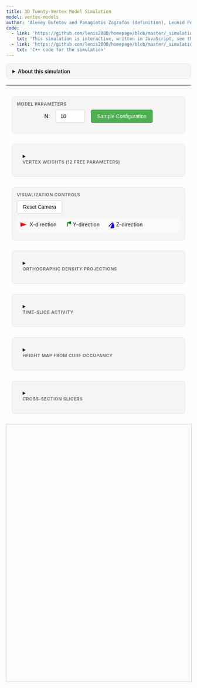 ```yaml
---
title: 3D Twenty-Vertex Model Simulation
model: vertex-models
author: 'Alexey Bufetov and Panagiotis Zografos (definition), Leonid Petrov (implementation)'
code:
  - link: 'https://github.com/lenis2000/homepage/blob/master/_simulations/vertex_models/2025-08-29-3d-20vertex.md'
    txt: 'This simulation is interactive, written in JavaScript, see the source code of this page at the link'
  - link: 'https://github.com/lenis2000/homepage/blob/master/_simulations/vertex_models/2025-08-29-3d-20vertex.cpp'
    txt: 'C++ code for the simulation'
---
```


<style>
  /* Interface container and responsive layout */
  .interface-container {
    display: grid;
    gap: 16px;
    padding: 16px;
    max-width: 1400px;
    margin: 0 auto;
  }

  /* Desktop layout */
  @media (min-width: 768px) {
    .interface-container {
      grid-template-columns: repeat(2, 1fr);
    }

    .control-group.full-width,
    .full-width {
      grid-column: 1 / -1;
    }
  }

  /* Mobile layout */
  @media (max-width: 767px) {
    .interface-container {
      grid-template-columns: 1fr;
    }
  }

  /* Visual grouping */
  .control-group {
    background: #f5f5f5;
    border: 1px solid #e0e0e0;
    border-radius: 8px;
    padding: 12px;
    margin-bottom: 12px;
  }

  .control-group-title {
    font-size: 12px;
    font-weight: 600;
    color: #666;
    margin-bottom: 8px;
    text-transform: uppercase;
    letter-spacing: 0.5px;
  }

  /* Canvas styling */
  #three-container {
    width: 100%;
    max-width: 1200px;
    height: 700px;
    margin: 0 auto;
    border: 1px solid #ccc;
    display: block;
  }

  /* Parameter grid layout */
  .parameters-grid {
    display: grid;
    grid-template-columns: repeat(3, 1fr);
    gap: 16px;
    margin-bottom: 12px;
    justify-content: center;
  }

  .param-item {
    display: flex;
    flex-direction: column;
    align-items: center;
    gap: 8px;
    padding: 8px;
  }

  .param-item label {
    font-weight: 600;
    font-size: 13px;
    color: #333;
    text-align: center;
    min-height: 20px;
    display: flex;
    align-items: center;
    justify-content: center;
  }

  .param-item input {
    width: 80px;
    text-align: center;
  }

  .button-row {
    display: flex;
    gap: 8px;
    flex-wrap: wrap;
  }

  /* Consistent input styling */
  input[type="number"],
  input[type="range"],
  select {
    height: 36px;
    padding: 0 12px;
    border: 1px solid #d0d0d0;
    border-radius: 4px;
    font-size: 14px;
    transition: border-color 0.2s;
  }

  input[type="range"] {
    padding: 0;
  }

  input[type="number"]:focus,
  select:focus {
    outline: none;
    border-color: #4CAF50;
  }

  /* Button improvements */
  button {
    height: 36px;
    padding: 0 16px;
    border: 1px solid #d0d0d0;
    border-radius: 4px;
    background: white;
    font-size: 14px;
    cursor: pointer;
    transition: all 0.2s;
    white-space: nowrap;
  }

  button:hover {
    background: #f5f5f5;
    border-color: #999;
  }

  button:active {
    background: #e0e0e0;
  }

  /* Primary action buttons */
  button.primary {
    background: #4CAF50;
    color: white;
    border-color: #4CAF50;
  }

  button.primary:hover {
    background: #45a049;
  }

  /* Progress bar */
  .progress-container {
    width: 100%;
    height: 20px;
    background: #f0f0f0;
    border-radius: 10px;
    overflow: hidden;
    margin: 10px 0;
    display: none;
  }

  .progress-bar {
    height: 100%;
    background: #4CAF50;
    width: 0%;
    transition: width 0.3s ease;
  }

  /* T-slider styling */
  .slider-container {
    display: flex;
    align-items: center;
    gap: 10px;
    margin: 10px 0;
  }

  .slider-container label {
    font-weight: 500;
  }

  .slider-container input[type="range"] {
    flex: 1;
  }

  .slider-value {
    min-width: 40px;
    text-align: center;
    font-weight: 600;
  }

  /* Legend */
  .legend {
    display: flex;
    gap: 20px;
    margin: 10px 0;
    padding: 10px;
    background: #fafafa;
    border-radius: 8px;
    flex-wrap: wrap;
  }

  .legend-item {
    display: flex;
    align-items: center;
    gap: 5px;
  }

  .arrow-icon {
    width: 20px;
    height: 20px;
  }

  /* Mobile optimizations */
  @media (max-width: 767px) {
    .parameters-grid {
      grid-template-columns: repeat(2, 1fr);
      gap: 12px;
    }

    .param-item label {
      font-size: 12px;
    }

    .param-item input {
      width: 70px;
    }

    #three-container {
      height: 400px;
    }
  }

  /* Very small screens */
  @media (max-width: 480px) {
    .parameters-grid {
      grid-template-columns: 1fr;
    }

    .param-item input {
      width: 100px;
    }
  }

  /* Vertex configuration display */
  .vertex-config-display {
    font-family: monospace;
    font-size: 11px;
    background: #f8f8f8;
    padding: 8px;
    border-radius: 4px;
    margin-top: 10px;
    max-height: 200px;
    overflow-y: auto;
  }

  /* Details styling */
  details {
    border: 1px solid #e0e0e0;
    border-radius: 8px;
    overflow: hidden;
    margin-bottom: 16px;
  }

  details > summary {
    padding: 12px 16px;
    background: #f5f5f5;
    font-weight: 600;
    cursor: pointer;
    user-select: none;
  }

  details[open] > summary {
    border-bottom: 1px solid #e0e0e0;
  }

  details > .content {
    padding: 16px;
    background: white;
  }
</style>

<script src="/js/three.min.js"></script>
<script src="/js/OrbitControls.js"></script>
<script src="/js/2025-08-29-3d-20vertex.js"></script>

<details id="about-simulation-details">
<summary>About this simulation</summary>
<div class="content">

This simulation demonstrates the <strong>twenty-vertex model</strong> introduced by Bufetov and Zografos (work in progress).
The model consists of a 3D lattice where arrows are placed on edges, always pointing in positive coordinate directions.
Each vertex has 8 possible incoming arrow configurations and 8 possible outgoing configurations, with conservation of arrow count through each vertex.

<br><br>
The model has 20 vertex types: 2 deterministic (000→000 and 111→111) and 18 stochastic configurations with tuneable weights.
The sampling proceeds in time slices where t = x + y + z, with boundary conditions: empty in xz and yz planes, full in xy plane.

</div>
</details>

---

<!-- Controls for the simulation -->
<div class="interface-container">

<!-- Main Parameters -->
<div class="control-group full-width">
  <div class="control-group-title">Model Parameters</div>
  <div style="display: flex; align-items: center; justify-content: center; gap: 16px; margin-bottom: 16px;">
    <label for="N" style="font-weight: 600; color: #333;">N:</label>
    <input type="number" id="N" value="10" min="2" max="300" style="width: 80px;">
    <button id="sample" class="primary">Sample Configuration</button>
  </div>
  <div class="progress-container" id="progress-container">
    <div class="progress-bar" id="progress-bar"></div>
  </div>
</div>

<!-- Vertex Weights -->
<details class="control-group full-width">
  <summary><div class="control-group-title">Vertex Weights (12 Free Parameters)</div></summary>
  <div class="content">
    <div class="parameters-grid">
      <div class="param-item">
        <label for="w0">100→100:</label>
        <input type="number" id="w0" value="0.333" step="0.001" min="0" style="width: 80px;">
      </div>
      <div class="param-item">
        <label for="w1">100→010:</label>
        <input type="number" id="w1" value="0.333" step="0.001" min="0" style="width: 80px;">
      </div>
      <div class="param-item">
        <label for="w2">010→100:</label>
        <input type="number" id="w2" value="0.333" step="0.001" min="0" style="width: 80px;">
      </div>
      <div class="param-item">
        <label for="w3">010→010:</label>
        <input type="number" id="w3" value="0.333" step="0.001" min="0" style="width: 80px;">
      </div>
      <div class="param-item">
        <label for="w4">001→100:</label>
        <input type="number" id="w4" value="0.333" step="0.001" min="0" style="width: 80px;">
      </div>
      <div class="param-item">
        <label for="w5">001→010:</label>
        <input type="number" id="w5" value="0.333" step="0.001" min="0" style="width: 80px;">
      </div>
      <div class="param-item">
        <label for="w6">110→110:</label>
        <input type="number" id="w6" value="0.333" step="0.001" min="0" style="width: 80px;">
      </div>
      <div class="param-item">
        <label for="w7">110→101:</label>
        <input type="number" id="w7" value="0.333" step="0.001" min="0" style="width: 80px;">
      </div>
      <div class="param-item">
        <label for="w8">101→110:</label>
        <input type="number" id="w8" value="0.333" step="0.001" min="0" style="width: 80px;">
      </div>
      <div class="param-item">
        <label for="w9">101→101:</label>
        <input type="number" id="w9" value="0.333" step="0.001" min="0" style="width: 80px;">
      </div>
      <div class="param-item">
        <label for="w10">011→110:</label>
        <input type="number" id="w10" value="0.333" step="0.001" min="0" style="width: 80px;">
      </div>
      <div class="param-item">
        <label for="w11">011→101:</label>
        <input type="number" id="w11" value="0.333" step="0.001" min="0" style="width: 80px;">
      </div>
    </div>
    <div style="margin-top: 10px; font-size: 12px; color: #666;">
      Note: These 12 parameters, along with sum-to-one constraints, determine all 18 stochastic vertex weights.
      The notation abc→def means incoming arrows from directions (x,y,z) and outgoing to (x,y,z), where 1=arrow present.
    </div>
  </div>
</details>

<!-- Visualization Controls -->
<div class="control-group full-width">
  <div class="control-group-title">Visualization Controls</div>
  <div class="button-row">
    <button id="reset-camera">Reset Camera</button>
  </div>
  <div class="legend">
    <div class="legend-item">
      <svg class="arrow-icon" viewBox="0 0 20 20">
        <line x1="5" y1="10" x2="15" y2="10" stroke="red" stroke-width="2" marker-end="url(#arrowhead-x)"/>
        <defs>
          <marker id="arrowhead-x" markerWidth="10" markerHeight="7" refX="9" refY="3.5" orient="auto">
            <polygon points="0 0, 10 3.5, 0 7" fill="red"/>
          </marker>
        </defs>
      </svg>
      <span>X-direction</span>
    </div>
    <div class="legend-item">
      <svg class="arrow-icon" viewBox="0 0 20 20">
        <line x1="10" y1="15" x2="10" y2="5" stroke="green" stroke-width="2" marker-end="url(#arrowhead-y)"/>
        <defs>
          <marker id="arrowhead-y" markerWidth="7" markerHeight="10" refX="3.5" refY="1" orient="auto">
            <polygon points="0 10, 3.5 0, 7 10" fill="green"/>
          </marker>
        </defs>
      </svg>
      <span>Y-direction</span>
    </div>
    <div class="legend-item">
      <svg class="arrow-icon" viewBox="0 0 20 20">
        <line x1="5" y1="15" x2="15" y2="5" stroke="blue" stroke-width="2" marker-end="url(#arrowhead-z)"/>
        <defs>
          <marker id="arrowhead-z" markerWidth="10" markerHeight="10" refX="9" refY="3" orient="auto">
            <polygon points="0 7, 10 3, 7 10" fill="blue"/>
          </marker>
        </defs>
      </svg>
      <span>Z-direction</span>
    </div>
  </div>
</div>

<!-- Analytical Visualizations -->
<details class="control-group full-width">
  <summary><div class="control-group-title">Orthographic Density Projections</div></summary>
  <div class="content" style="display:grid;gap:12px">
    <div style="font-size:12px;color:#666;margin-bottom:8px">
      Arrow directions mapped to RGB channels: X→Red, Y→Green, Z→Blue. Shows flow density accumulation when collapsing one spatial dimension.
    </div>
    <div style="display:grid;grid-template-columns:repeat(auto-fit,minmax(250px,1fr));gap:16px">
      <div>
        <div style="font-weight:600;margin-bottom:6px;text-align:center">XY Plane (sum over Z)</div>
        <canvas id="proj-xy" width="256" height="256" style="width:100%;max-width:256px;border:1px solid #ccc;display:block;margin:0 auto"></canvas>
      </div>
      <div>
        <div style="font-weight:600;margin-bottom:6px;text-align:center">XZ Plane (sum over Y)</div>
        <canvas id="proj-xz" width="256" height="256" style="width:100%;max-width:256px;border:1px solid #ccc;display:block;margin:0 auto"></canvas>
      </div>
      <div>
        <div style="font-weight:600;margin-bottom:6px;text-align:center">YZ Plane (sum over X)</div>
        <canvas id="proj-yz" width="256" height="256" style="width:100%;max-width:256px;border:1px solid #ccc;display:block;margin:0 auto"></canvas>
      </div>
    </div>
  </div>
</details>

<details class="control-group full-width">
  <summary><div class="control-group-title">Time-Slice Activity</div></summary>
  <div class="content">
    <div style="font-size:12px;color:#666;margin-bottom:8px">
      Arrow counts by direction over time slices t = x + y + z. Shows temporal dynamics and growth fronts.
    </div>
    <canvas id="ts-activity" width="800" height="180" style="width:100%;max-width:800px;border:1px solid #ccc;display:block;margin:0 auto"></canvas>
  </div>
</details>

<details class="control-group full-width">
  <summary><div class="control-group-title">Height Map from Cube Occupancy</div></summary>
  <div class="content">
    <div style="font-size:12px;color:#666;margin-bottom:8px">
      Grayscale height map H(x,y) = Σ_z filled_cubes(x,y,z) with optional contour lines showing bulk geometry structure.
    </div>
    <canvas id="heightmap" width="512" height="512" style="width:100%;max-width:512px;border:1px solid #ccc;display:block;margin:0 auto"></canvas>
  </div>
</details>

<details class="control-group full-width">
  <summary><div class="control-group-title">Cross-Section Slicers</div></summary>
  <div class="content">
    <div style="font-size:12px;color:#666;margin-bottom:12px">
      View 2D cross-sections of the 3D vertex model at constant coordinate planes. Arrows shown as colored dots: Red (X-direction), Green (Y-direction), Blue (Z-direction).
    </div>
    
    <div style="display:grid;grid-template-columns:repeat(auto-fit,minmax(300px,1fr));gap:16px">
      
      <!-- X-slice (YZ plane) -->
      <div>
        <div style="font-weight:600;margin-bottom:8px;text-align:center">X = <span id="x-slice-value">5</span> (YZ plane)</div>
        <div class="slider-container">
          <label for="x-slice-slider">X:</label>
          <input type="range" id="x-slice-slider" min="0" max="10" value="5" style="flex:1">
        </div>
        <canvas id="slice-x" width="256" height="256" style="width:100%;max-width:256px;border:1px solid #ccc;display:block;margin:0 auto"></canvas>
      </div>
      
      <!-- Y-slice (XZ plane) -->
      <div>
        <div style="font-weight:600;margin-bottom:8px;text-align:center">Y = <span id="y-slice-value">5</span> (XZ plane)</div>
        <div class="slider-container">
          <label for="y-slice-slider">Y:</label>
          <input type="range" id="y-slice-slider" min="0" max="10" value="5" style="flex:1">
        </div>
        <canvas id="slice-y" width="256" height="256" style="width:100%;max-width:256px;border:1px solid #ccc;display:block;margin:0 auto"></canvas>
      </div>
      
      <!-- Z-slice (XY plane) -->
      <div>
        <div style="font-weight:600;margin-bottom:8px;text-align:center">Z = <span id="z-slice-value">5</span> (XY plane)</div>
        <div class="slider-container">
          <label for="z-slice-slider">Z:</label>
          <input type="range" id="z-slice-slider" min="0" max="10" value="5" style="flex:1">
        </div>
        <canvas id="slice-z" width="256" height="256" style="width:100%;max-width:256px;border:1px solid #ccc;display:block;margin:0 auto"></canvas>
      </div>
      
    </div>
  </div>
</details>

</div> <!-- End interface-container -->

<!-- 3D Visualization -->
<div id="three-container">
  <canvas id="three-canvas"></canvas>
</div>

<script>
// Check if Module is defined before setting onRuntimeInitialized
if (typeof Module === 'undefined') {
    console.error('Module is not defined. Make sure the WASM JavaScript file is loaded correctly.');
    window.Module = { onRuntimeInitialized: function() {} };
}

Module.onRuntimeInitialized = async function() {
    // WASM Interface Class
    class WASMInterface {
        constructor() {
            this.ready = false;
            this.N = 10;
            this.weights = new Float64Array(12);
            this.weights.fill(1.0/3.0);
            this.arrows = new Uint32Array(); // Will hold packed arrow data
            this.filledCubes = new Uint32Array(); // Will hold packed cube data
        }

        async initialize() {
            if (typeof Module === 'undefined') {
                throw new Error('Module is not defined. WASM JavaScript file may not be loaded.');
            }
            if (typeof Module.cwrap !== 'function') {
                throw new Error('Module.cwrap is not a function. WASM module may not be properly initialized.');
            }

            // Wrap exported functions
            this.initializeModel = Module.cwrap('initializeModel', 'number', ['number', 'number'], {async: true});
            this.sampleConfiguration = Module.cwrap('sampleConfiguration', 'number', [], {async: true});
            this.exportArrows = Module.cwrap('exportArrows', 'number', [], {async: true});
            this.exportFilledCubes = Module.cwrap('exportFilledCubes', 'number', [], {async: true});
            this.updateWeights = Module.cwrap('updateWeights', 'number', ['number'], {async: true});
            this.freeString = Module.cwrap('freeString', null, ['number']);
            this.getProgress = Module.cwrap('getProgress', 'number', []);

            this.ready = true;
        }

        async initModel(N, weights) {
            if (!this.ready) throw new Error('WASM not ready');

            this.N = N;
            this.weights = weights;

            try {
                // Check if Module._malloc and HEAPF64 are available
                if (typeof Module._malloc !== 'function' || typeof Module.HEAPF64 === 'undefined') {
                    // Use alternative allocation method via ccall
                    const ptr = await Module.ccall('initializeModel', 'number',
                        ['number', 'array'],
                        [N, weights],
                        {async: true}
                    );

                    if (!ptr) {
                        throw new Error('initializeModel returned null pointer');
                    }
                    const jsonStr = Module.UTF8ToString(ptr);
                    this.freeString(ptr);

                    const result = JSON.parse(jsonStr);
                    if (result.error) {
                        throw new Error(result.error);
                    }
                    return result;
                } else {
                    // Allocate memory for weights array
                    const weightsPtr = Module._malloc(12 * 8); // 12 doubles
                    const heap64 = new Float64Array(Module.HEAPF64.buffer, weightsPtr, 12);
                    heap64.set(weights);

                    const ptr = await this.initializeModel(N, weightsPtr);
                    Module._free(weightsPtr);

                    if (!ptr) {
                        throw new Error('initializeModel returned null pointer');
                    }
                    const jsonStr = Module.UTF8ToString(ptr);
                    this.freeString(ptr);

                    const result = JSON.parse(jsonStr);
                    if (result.error) {
                        throw new Error(result.error);
                    }

                    return result;
                }
            } catch (error) {
                throw new Error(`Initialization failed: ${error.message}`);
            }
        }

        async sample() {
            if (!this.ready) throw new Error('WASM not ready');

            try {
                const ptr = await this.sampleConfiguration();
                const jsonStr = Module.UTF8ToString(ptr);
                this.freeString(ptr);

                const result = JSON.parse(jsonStr);
                if (result.error) {
                    throw new Error(result.error);
                }

                // Get arrow and cube data
                await this.refreshArrows();
                await this.refreshFilledCubes(); // Also fetch cube data
                return result;
            } catch (error) {
                throw new Error(`Sampling failed: ${error.message}`);
            }
        }

        async refreshArrows() {
            try {
                const ptr = await this.exportArrows();
                const jsonStr = Module.UTF8ToString(ptr);
                this.freeString(ptr);

                const result = JSON.parse(jsonStr);
                if (result.ptr && result.count > 0) {
                    // Create a view into the WASM heap for the arrow data
                    this.arrows = new Uint32Array(Module.HEAPU32.buffer, result.ptr, result.count);
                } else {
                    this.arrows = new Uint32Array(); // Empty
                }
            } catch (error) {
                console.error('Failed to refresh arrows:', error);
                this.arrows = new Uint32Array();
            }
        }

        async refreshFilledCubes() {
            try {
                const ptr = await this.exportFilledCubes();
                const jsonStr = Module.UTF8ToString(ptr);
                this.freeString(ptr);

                const result = JSON.parse(jsonStr);
                if (result.ptr && result.count > 0) {
                    this.filledCubes = new Uint32Array(Module.HEAPU32.buffer, result.ptr, result.count);
                } else {
                    this.filledCubes = new Uint32Array();
                }
            } catch (error) {
                console.error('Failed to refresh filled cubes:', error);
                this.filledCubes = new Uint32Array();
            }
        }

        async updateWeightsWasm(weights) {
            if (!this.ready) throw new Error('WASM not ready');

            this.weights = weights;

            try {
                // Check if Module._malloc and HEAPF64 are available
                if (typeof Module._malloc !== 'function' || typeof Module.HEAPF64 === 'undefined') {
                    // Use alternative allocation method via ccall
                    const ptr = await Module.ccall('updateWeights', 'number',
                        ['array'],
                        [weights],
                        {async: true}
                    );

                    const jsonStr = Module.UTF8ToString(ptr);
                    this.freeString(ptr);

                    const result = JSON.parse(jsonStr);
                    if (result.error) {
                        throw new Error(result.error);
                    }
                    return result;
                } else {
                    // Allocate memory for weights array
                    const weightsPtr = Module._malloc(12 * 8); // 12 doubles
                    const heap64 = new Float64Array(Module.HEAPF64.buffer, weightsPtr, 12);
                    heap64.set(weights);

                    const ptr = await this.updateWeights(weightsPtr);
                    Module._free(weightsPtr);

                    const jsonStr = Module.UTF8ToString(ptr);
                    this.freeString(ptr);

                    const result = JSON.parse(jsonStr);
                    if (result.error) {
                        throw new Error(result.error);
                    }

                    return result;
                }
            } catch (error) {
                throw new Error(`Weight update failed: ${error.message}`);
            }
        }

        getArrows() {
            return this.arrows; // This is now a Uint32Array
        }

        getFilledCubes() {
            return this.filledCubes; // Add this new getter
        }
    }


    // 3D Visualizer
    class Visualizer3D {
        constructor(container) {
            this.container = container;
            this.N = 10;

            // Three.js setup
            this.scene = new THREE.Scene();
            this.scene.background = new THREE.Color(0xffffff);

            // Camera
            this.camera = new THREE.PerspectiveCamera(
                45,
                container.clientWidth / container.clientHeight,
                0.1,
                1000
            );
            this.camera.position.set(30, 30, 30);
            this.camera.lookAt(0, 0, 0);

            // Renderer
            this.renderer = new THREE.WebGLRenderer({
                canvas: document.getElementById('three-canvas'),
                antialias: true
            });
            this.renderer.setSize(container.clientWidth, container.clientHeight);

            // Controls
            this.controls = new THREE.OrbitControls(this.camera, this.renderer.domElement);
            this.controls.enableDamping = true;
            this.controls.dampingFactor = 0.05;

            // Lighting
            const ambientLight = new THREE.AmbientLight(0xffffff, 0.6);
            this.scene.add(ambientLight);

            const directionalLight = new THREE.DirectionalLight(0xffffff, 0.4);
            directionalLight.position.set(10, 10, 10);
            this.scene.add(directionalLight);

            // Arrow group
            this.arrowGroup = new THREE.Group();
            this.scene.add(this.arrowGroup);

            // Grid helper
            this.gridHelper = new THREE.GridHelper(20, 20, 0x888888, 0xcccccc);
            this.scene.add(this.gridHelper);

            // Handle window resize
            window.addEventListener('resize', () => this.handleResize());

            // Start animation loop
            this.animate();
        }

        handleResize() {
            const width = this.container.clientWidth;
            const height = this.container.clientHeight;

            this.camera.aspect = width / height;
            this.camera.updateProjectionMatrix();

            this.renderer.setSize(width, height);
        }

        draw(arrows, filledCubes, N) {
            this.N = N;

            // Clear existing arrows
            while(this.arrowGroup.children.length > 0) {
                const child = this.arrowGroup.children[0];
                if (child.geometry) child.geometry.dispose();
                if (child.material) child.material.dispose();
                this.arrowGroup.remove(child);
            }

            // Create line geometry for all arrows
            const vertices = [];
            const colors = [];

            // Add lines
            for (const packedArrow of arrows) {
                // Unpack data
                const x = (packedArrow >> 22) & 0x3FF;
                const y = (packedArrow >> 12) & 0x3FF;
                const z = (packedArrow >> 2) & 0x3FF;
                const dir = packedArrow & 0x3;

                let startPos = new THREE.Vector3(x, z, y); // Note y/z swap for THREE.js coordinate system
                let endPos = startPos.clone();

                if (dir === 0) { // X direction
                    endPos.x += 1;
                } else if (dir === 1) { // Y direction
                    endPos.z += 1;
                } else { // Z direction
                    endPos.y += 1;
                }

                // Add vertices
                vertices.push(startPos.x, startPos.y, startPos.z);
                vertices.push(endPos.x, endPos.y, endPos.z);

                // Add colors for both vertices
                let color = new THREE.Color();
                if (dir === 0) {
                    color.setRGB(1, 0, 0); // Red for X
                } else if (dir === 1) {
                    color.setRGB(0, 1, 0); // Green for Y
                } else {
                    color.setRGB(0, 0, 1); // Blue for Z
                }

                colors.push(color.r, color.g, color.b);
                colors.push(color.r, color.g, color.b);
            }

            // Create geometry for lines
            const lineGeometry = new THREE.BufferGeometry();
            lineGeometry.setAttribute('position', new THREE.Float32BufferAttribute(vertices, 3));
            lineGeometry.setAttribute('color', new THREE.Float32BufferAttribute(colors, 3));

            // Create material for lines
            const lineMaterial = new THREE.LineBasicMaterial({
                vertexColors: true,
                linewidth: 2
            });

            // Create line segments
            const lines = new THREE.LineSegments(lineGeometry, lineMaterial);
            this.arrowGroup.add(lines);

            // Add cubes from C++ detection
            this.addCubes(filledCubes);

            // Center the view
            const center = N / 2;
            this.arrowGroup.position.set(-center, 0, -center);
            this.controls.target.set(0, center/2, 0);
            this.controls.update();
        }

        addCubes(filledCubes) {
            if (filledCubes.length === 0) return;

            // Use InstancedMesh for performance with many cubes
            const cubeGeometry = new THREE.BoxGeometry(1.0, 1.0, 1.0);
            const cubeMaterial = new THREE.MeshPhongMaterial({
                color: 0xffff00,
                transparent: true,
                opacity: 0.3
            });
            const cubeMesh = new THREE.InstancedMesh(cubeGeometry, cubeMaterial, filledCubes.length);

            const matrix = new THREE.Matrix4();
            for (let i = 0; i < filledCubes.length; i++) {
                const packedCube = filledCubes[i];
                // Unpack: x(10 bits), y(10 bits), z(10 bits)
                const x = (packedCube >> 20) & 0x3FF;
                const y = (packedCube >> 10) & 0x3FF;
                const z = packedCube & 0x3FF;

                // Position cube at center of the 1x1x1 cell
                matrix.setPosition(x + 0.5, z + 0.5, y + 0.5); // y/z swap
                cubeMesh.setMatrixAt(i, matrix);
            }

            this.arrowGroup.add(cubeMesh);
        }

        animate() {
            requestAnimationFrame(() => this.animate());
            this.controls.update();
            this.renderer.render(this.scene, this.camera);
        }

        resetCamera() {
            this.camera.position.set(30, 30, 30);
            this.controls.target.set(0, this.N/4, 0);
            this.controls.update();
        }
    }

    // Analytical Visualization Functions
    function buildProjections(arrows, N) {
        // Each projection keeps per-direction counts for color channels
        const mkGrid = () => ({
            r: new Float32Array(N * N), // X-dir
            g: new Float32Array(N * N), // Y-dir
            b: new Float32Array(N * N), // Z-dir
            max: 0
        });

        const xy = mkGrid(), xz = mkGrid(), yz = mkGrid();

        for (let i = 0; i < arrows.length; i++) {
            const packed = arrows[i] >>> 0;
            const x = (packed >> 22) & 0x3FF;
            const y = (packed >> 12) & 0x3FF;
            const z = (packed >> 2) & 0x3FF;
            const dir = packed & 0x3;

            // index helpers
            const idxXY = x * N + y;
            const idxXZ = x * N + z;
            const idxYZ = y * N + z;

            // increment per direction
            const inc = (grid, idx) => {
                if (dir === 0) grid.r[idx] += 1;   // X→R
                else if (dir === 1) grid.g[idx] += 1; // Y→G
                else grid.b[idx] += 1;             // Z→B
                // track max across channels to normalize later
                const v = grid.r[idx] + grid.g[idx] + grid.b[idx];
                if (v > grid.max) grid.max = v;
            };

            inc(xy, idxXY);
            inc(xz, idxXZ);
            inc(yz, idxYZ);
        }

        return { xy, xz, yz };
    }

    function drawRGBProjection(canvas, grid, N) {
        const ctx = canvas.getContext('2d', { willReadFrequently: true });
        const W = canvas.width, H = canvas.height;
        const img = ctx.createImageData(W, H);
        const scaleX = W / N, scaleY = H / N;
        const clamp255 = v => Math.max(0, Math.min(255, v|0));

        // Per-channel normalization: balance by each channel's own max for color purity
        let maxR = 0, maxG = 0, maxB = 0;
        for (let i = 0; i < N*N; i++) {
            if (grid.r[i] > maxR) maxR = grid.r[i];
            if (grid.g[i] > maxG) maxG = grid.g[i];
            if (grid.b[i] > maxB) maxB = grid.b[i];
        }
        const eps = 1e-9;

        // Paint each cell as a block of pixels
        for (let ix = 0; ix < N; ix++) {
            for (let iy = 0; iy < N; iy++) {
                const idx = ix * N + iy;
                const R = clamp255(255 * (grid.r[idx] / (maxR + eps)));
                const G = clamp255(255 * (grid.g[idx] / (maxG + eps)));
                const B = clamp255(255 * (grid.b[idx] / (maxB + eps)));

                const x0 = Math.floor(ix * scaleX), x1 = Math.floor((ix+1) * scaleX);
                const y0 = Math.floor(iy * scaleY), y1 = Math.floor((iy+1) * scaleY);
                for (let x = x0; x < x1; x++) {
                    for (let y = y0; y < y1; y++) {
                        const p = (y * W + x) * 4;
                        img.data[p+0] = R;
                        img.data[p+1] = G;
                        img.data[p+2] = B;
                        img.data[p+3] = 255;
                    }
                }
            }
        }
        ctx.putImageData(img, 0, 0);
    }

    function buildTimeActivity(arrows, N) {
        const maxT = 3 * (N - 1);
        const r = new Uint32Array(maxT + 1);
        const g = new Uint32Array(maxT + 1);
        const b = new Uint32Array(maxT + 1);
        for (let i = 0; i < arrows.length; i++) {
            const packed = arrows[i] >>> 0;
            const x = (packed >> 22) & 0x3FF;
            const y = (packed >> 12) & 0x3FF;
            const z = (packed >> 2) & 0x3FF;
            const dir = packed & 0x3;
            const t = x + y + z;
            if (dir === 0) r[t]++; else if (dir === 1) g[t]++; else b[t]++;
        }
        return { r, g, b, maxT };
    }

    function drawTimeActivity(canvas, series) {
        const ctx = canvas.getContext('2d');
        const W = canvas.width, H = canvas.height;
        ctx.clearRect(0, 0, W, H);

        const { r, g, b, maxT } = series;
        const maxVal = Math.max(1, ...r, ...g, ...b);
        const padL = 30, padR = 10, padT = 10, padB = 20;
        const plotW = W - padL - padR, plotH = H - padT - padB;

        // axes
        ctx.strokeStyle = '#999'; ctx.lineWidth = 1;
        ctx.beginPath();
        ctx.moveTo(padL, padT); ctx.lineTo(padL, padT + plotH); ctx.lineTo(padL + plotW, padT + plotH);
        ctx.stroke();

        const drawLine = (arr, stroke) => {
            ctx.strokeStyle = stroke; ctx.lineWidth = 1.5; ctx.beginPath();
            for (let t = 0; t <= maxT; t++) {
                const x = padL + (t / maxT) * plotW;
                const y = padT + plotH - (arr[t] / maxVal) * plotH;
                if (t === 0) ctx.moveTo(x, y); else ctx.lineTo(x, y);
            }
            ctx.stroke();
        };

        drawLine(r, 'red');
        drawLine(g, 'green');
        drawLine(b, 'blue');

        // Add axis labels
        ctx.fillStyle = '#666'; ctx.font = '12px sans-serif';
        ctx.fillText('Time slice t', W/2 - 30, H - 5);
        ctx.save();
        ctx.translate(15, H/2);
        ctx.rotate(-Math.PI/2);
        ctx.fillText('Arrow count', -30, 0);
        ctx.restore();
    }

    function buildHeightMap(filledCubes, N) {
        const H = new Uint16Array(N * N); // (x,y) grid
        for (let i = 0; i < filledCubes.length; i++) {
            const packed = filledCubes[i] >>> 0;
            const x = (packed >> 20) & 0x3FF;
            const y = (packed >> 10) & 0x3FF;
            // z is ignored; we count
            H[x * N + y] += 1;
        }
        let maxH = 0;
        for (let i = 0; i < H.length; i++) if (H[i] > maxH) maxH = H[i];
        return { H, maxH };
    }

    function drawHeightMap(canvas, map, N, withContours=true) {
        const { H, maxH } = map;
        const ctx = canvas.getContext('2d');
        const W = canvas.width, Hpx = canvas.height;
        const img = ctx.createImageData(W, Hpx);
        const sx = W / N, sy = Hpx / N;
        const eps = 1e-9;

        // grayscale cells
        for (let ix = 0; ix < N; ix++) {
            for (let iy = 0; iy < N; iy++) {
                const v = H[ix * N + iy] / (maxH + eps);
                const g = Math.floor(255 * v);
                const x0 = Math.floor(ix * sx), x1 = Math.floor((ix+1)*sx);
                const y0 = Math.floor(iy * sy), y1 = Math.floor((iy+1)*sy);
                for (let x = x0; x < x1; x++) {
                    for (let y = y0; y < y1; y++) {
                        const p = (y * W + x) * 4;
                        img.data[p+0] = img.data[p+1] = img.data[p+2] = g;
                        img.data[p+3] = 255;
                    }
                }
            }
        }
        ctx.putImageData(img, 0, 0);

        // optional light contouring (iso every ~10% of max)
        if (withContours && maxH >= 3) {
            ctx.strokeStyle = 'rgba(0,0,0,0.25)';
            ctx.lineWidth = 1;
            const levels = [];
            for (let k = 1; k <= 9; k++) levels.push(Math.max(1, Math.round((k/10)*maxH)));
            const cellW = sx, cellH = sy;

            // simple contour: draw borders where neighboring cells cross a level
            levels.forEach(L => {
                for (let ix = 0; ix < N; ix++) {
                    for (let iy = 0; iy < N; iy++) {
                        const v = H[ix*N+iy];
                        if (ix+1 < N) {
                            const v2 = H[(ix+1)*N+iy];
                            if ((v < L && v2 >= L) || (v >= L && v2 < L)) {
                                const x = Math.floor((ix+1)*cellW), y = Math.floor(iy*cellH), y2 = Math.floor((iy+1)*cellH);
                                ctx.beginPath(); ctx.moveTo(x, y); ctx.lineTo(x, y2); ctx.stroke();
                            }
                        }
                        if (iy+1 < N) {
                            const v2 = H[ix*N+(iy+1)];
                            if ((v < L && v2 >= L) || (v >= L && v2 < L)) {
                                const x = Math.floor(ix*cellW), x2 = Math.floor((ix+1)*cellW), y = Math.floor((iy+1)*cellH);
                                ctx.beginPath(); ctx.moveTo(x, y); ctx.lineTo(x2, y); ctx.stroke();
                            }
                        }
                    }
                }
            });
        }
    }

    // Cross-section slice functions
    function buildSliceData(arrows, filledCubes, N, axis, sliceIndex) {
        const sliceArrows = [];
        const sliceCubes = [];
        
        for (let i = 0; i < arrows.length; i++) {
            const packed = arrows[i] >>> 0;
            const x = (packed >> 22) & 0x3FF;
            const y = (packed >> 12) & 0x3FF;
            const z = (packed >> 2) & 0x3FF;
            const dir = packed & 0x3;
            
            let includeArrow = false;
            if (axis === 'x' && x === sliceIndex) includeArrow = true;
            else if (axis === 'y' && y === sliceIndex) includeArrow = true;
            else if (axis === 'z' && z === sliceIndex) includeArrow = true;
            
            if (includeArrow) {
                sliceArrows.push({ x, y, z, dir });
            }
        }
        
        for (let i = 0; i < filledCubes.length; i++) {
            const packed = filledCubes[i] >>> 0;
            const x = (packed >> 20) & 0x3FF;
            const y = (packed >> 10) & 0x3FF;
            const z = packed & 0x3FF;
            
            let includeCube = false;
            if (axis === 'x' && x === sliceIndex) includeCube = true;
            else if (axis === 'y' && y === sliceIndex) includeCube = true;
            else if (axis === 'z' && z === sliceIndex) includeCube = true;
            
            if (includeCube) {
                sliceCubes.push({ x, y, z });
            }
        }
        
        return { arrows: sliceArrows, cubes: sliceCubes };
    }
    
    function drawSlice(canvas, sliceData, N, axis, sliceIndex) {
        const ctx = canvas.getContext('2d');
        const W = canvas.width, H = canvas.height;
        ctx.clearRect(0, 0, W, H);
        
        // Background
        ctx.fillStyle = '#f8f8f8';
        ctx.fillRect(0, 0, W, H);
        
        // Grid
        ctx.strokeStyle = '#e0e0e0';
        ctx.lineWidth = 1;
        const cellW = W / N;
        const cellH = H / N;
        
        for (let i = 0; i <= N; i++) {
            ctx.beginPath();
            ctx.moveTo(i * cellW, 0);
            ctx.lineTo(i * cellW, H);
            ctx.stroke();
            
            ctx.beginPath();
            ctx.moveTo(0, i * cellH);
            ctx.lineTo(W, i * cellH);
            ctx.stroke();
        }
        
        // Draw cubes as light gray backgrounds
        ctx.fillStyle = 'rgba(200, 200, 0, 0.3)';
        for (const cube of sliceData.cubes) {
            let px, py;
            if (axis === 'x') {
                px = cube.y * cellW;
                py = (N - 1 - cube.z) * cellH; // Flip Z for display
            } else if (axis === 'y') {
                px = cube.x * cellW;
                py = (N - 1 - cube.z) * cellH; // Flip Z for display
            } else { // axis === 'z'
                px = cube.x * cellW;
                py = (N - 1 - cube.y) * cellH; // Flip Y for display
            }
            
            ctx.fillRect(px, py, cellW, cellH);
        }
        
        // Draw arrows as colored dots
        for (const arrow of sliceData.arrows) {
            let px, py;
            let color;
            
            // Position based on slice axis
            if (axis === 'x') {
                px = (arrow.y + 0.5) * cellW;
                py = (N - 1 - arrow.z + 0.5) * cellH; // Flip Z for display
            } else if (axis === 'y') {
                px = (arrow.x + 0.5) * cellW;
                py = (N - 1 - arrow.z + 0.5) * cellH; // Flip Z for display
            } else { // axis === 'z'
                px = (arrow.x + 0.5) * cellW;
                py = (N - 1 - arrow.y + 0.5) * cellH; // Flip Y for display
            }
            
            // Color based on direction
            if (arrow.dir === 0) color = 'red';      // X direction
            else if (arrow.dir === 1) color = 'green'; // Y direction
            else color = 'blue';                      // Z direction
            
            // Draw dot
            ctx.fillStyle = color;
            ctx.beginPath();
            ctx.arc(px, py, 4, 0, 2 * Math.PI);
            ctx.fill();
            
            // Add white border for better visibility
            ctx.strokeStyle = 'white';
            ctx.lineWidth = 1;
            ctx.stroke();
        }
        
        // Add axis labels
        ctx.fillStyle = '#333';
        ctx.font = '12px sans-serif';
        
        if (axis === 'x') {
            ctx.fillText('Y →', W - 20, H - 5);
            ctx.save();
            ctx.translate(15, 15);
            ctx.rotate(-Math.PI/2);
            ctx.fillText('← Z', 0, 0);
            ctx.restore();
        } else if (axis === 'y') {
            ctx.fillText('X →', W - 20, H - 5);
            ctx.save();
            ctx.translate(15, 15);
            ctx.rotate(-Math.PI/2);
            ctx.fillText('← Z', 0, 0);
            ctx.restore();
        } else { // axis === 'z'
            ctx.fillText('X →', W - 20, H - 5);
            ctx.save();
            ctx.translate(15, 15);
            ctx.rotate(-Math.PI/2);
            ctx.fillText('← Y', 0, 0);
            ctx.restore();
        }
    }

    // Update analytical visualizations
    function updateAnalyticalViews(arrows, filledCubes, N) {
        try {
            // Orthographic projections
            const { xy, xz, yz } = buildProjections(arrows, N);
            drawRGBProjection(document.getElementById('proj-xy'), xy, N);
            drawRGBProjection(document.getElementById('proj-xz'), xz, N);
            drawRGBProjection(document.getElementById('proj-yz'), yz, N);

            // Time-slice activity
            const ts = buildTimeActivity(arrows, N);
            drawTimeActivity(document.getElementById('ts-activity'), ts);

            // Height map
            const hm = buildHeightMap(filledCubes, N);
            drawHeightMap(document.getElementById('heightmap'), hm, N);
        } catch (error) {
            console.error('Failed to update analytical views:', error);
        }
    }
    
    // Update slice visualizations
    function updateSlices(arrows, filledCubes, N) {
        try {
            const xSlice = parseInt(document.getElementById('x-slice-slider').value);
            const ySlice = parseInt(document.getElementById('y-slice-slider').value);
            const zSlice = parseInt(document.getElementById('z-slice-slider').value);
            
            // Update X slice (YZ plane)
            const xSliceData = buildSliceData(arrows, filledCubes, N, 'x', xSlice);
            drawSlice(document.getElementById('slice-x'), xSliceData, N, 'x', xSlice);
            
            // Update Y slice (XZ plane)
            const ySliceData = buildSliceData(arrows, filledCubes, N, 'y', ySlice);
            drawSlice(document.getElementById('slice-y'), ySliceData, N, 'y', ySlice);
            
            // Update Z slice (XY plane)
            const zSliceData = buildSliceData(arrows, filledCubes, N, 'z', zSlice);
            drawSlice(document.getElementById('slice-z'), zSliceData, N, 'z', zSlice);
        } catch (error) {
            console.error('Failed to update slices:', error);
        }
    }

    // Main application
    const wasmInterface = new WASMInterface();
    const viz3D = new Visualizer3D(document.getElementById('three-container'));

    let progressInterval = null;

    // Initialize WASM
    async function init() {
        try {
            await wasmInterface.initialize();
            console.log('WASM initialized successfully');

            // Initialize with default parameters
            const weights = new Float64Array(12);
            weights.fill(1.0/3.0);
            await wasmInterface.initModel(10, weights);

            // Initial sample
            await sampleAndDraw();
        } catch (error) {
            console.error('Failed to initialize WASM:', error);
            alert('Failed to initialize simulation. Please refresh the page.');
        }
    }

    // Sample and draw
    async function sampleAndDraw() {
        try {
            // Show progress bar
            const progressContainer = document.getElementById('progress-container');
            const progressBar = document.getElementById('progress-bar');
            progressContainer.style.display = 'block';
            progressBar.style.width = '0%';

            // Start progress monitoring
            progressInterval = setInterval(() => {
                const progress = wasmInterface.getProgress();
                progressBar.style.width = progress + '%';
            }, 100);

            // Sample configuration
            await wasmInterface.sample();

            // Stop progress monitoring
            clearInterval(progressInterval);
            progressBar.style.width = '100%';
            setTimeout(() => {
                progressContainer.style.display = 'none';
            }, 500);

            // Draw
            const arrows = wasmInterface.getArrows();
            const filledCubes = wasmInterface.getFilledCubes(); // Get cube data
            const N = wasmInterface.N;

            viz3D.draw(arrows, filledCubes, N); // Always use 3D view

            // Update analytical visualizations
            updateAnalyticalViews(arrows, filledCubes, N);
            
            // Update slice visualizations
            updateSlices(arrows, filledCubes, N);
        } catch (error) {
            console.error('Sampling failed:', error);
            alert('Sampling failed: ' + error.message);
            clearInterval(progressInterval);
            document.getElementById('progress-container').style.display = 'none';
        }
    }

    // Event handlers
    document.getElementById('sample').addEventListener('click', async () => {
        // Get current parameters
        const N = parseInt(document.getElementById('N').value);
        const weights = new Float64Array(12);
        for (let i = 0; i < 12; i++) {
            weights[i] = parseFloat(document.getElementById('w' + i).value);
        }


        try {
            // Update slider ranges if N changed
            updateSliderRanges(N);
            
            // Reinitialize with current parameters
            await wasmInterface.initModel(N, weights);
            // Sample new configuration
            await sampleAndDraw();
        } catch (error) {
            console.error('Sampling failed:', error);
            alert('Sampling failed: ' + error.message);
        }
    });


    document.getElementById('reset-camera').addEventListener('click', () => {
        viz3D.resetCamera();
    });

    // Slice slider event handlers
    function setupSliceSliders() {
        const xSlider = document.getElementById('x-slice-slider');
        const ySlider = document.getElementById('y-slice-slider');
        const zSlider = document.getElementById('z-slice-slider');
        
        const xValue = document.getElementById('x-slice-value');
        const yValue = document.getElementById('y-slice-value');
        const zValue = document.getElementById('z-slice-value');
        
        xSlider.addEventListener('input', () => {
            xValue.textContent = xSlider.value;
            if (wasmInterface.ready) {
                const arrows = wasmInterface.getArrows();
                const filledCubes = wasmInterface.getFilledCubes();
                const N = wasmInterface.N;
                updateSlices(arrows, filledCubes, N);
            }
        });
        
        ySlider.addEventListener('input', () => {
            yValue.textContent = ySlider.value;
            if (wasmInterface.ready) {
                const arrows = wasmInterface.getArrows();
                const filledCubes = wasmInterface.getFilledCubes();
                const N = wasmInterface.N;
                updateSlices(arrows, filledCubes, N);
            }
        });
        
        zSlider.addEventListener('input', () => {
            zValue.textContent = zSlider.value;
            if (wasmInterface.ready) {
                const arrows = wasmInterface.getArrows();
                const filledCubes = wasmInterface.getFilledCubes();
                const N = wasmInterface.N;
                updateSlices(arrows, filledCubes, N);
            }
        });
    }
    
    function updateSliderRanges(N) {
        const xSlider = document.getElementById('x-slice-slider');
        const ySlider = document.getElementById('y-slice-slider');
        const zSlider = document.getElementById('z-slice-slider');
        
        const xValue = document.getElementById('x-slice-value');
        const yValue = document.getElementById('y-slice-value');
        const zValue = document.getElementById('z-slice-value');
        
        const maxVal = N - 1;
        const midVal = Math.floor(N / 2);
        
        xSlider.max = maxVal;
        ySlider.max = maxVal;
        zSlider.max = maxVal;
        
        xSlider.value = midVal;
        ySlider.value = midVal;
        zSlider.value = midVal;
        
        xValue.textContent = midVal;
        yValue.textContent = midVal;
        zValue.textContent = midVal;
    }

    // Setup slice sliders
    setupSliceSliders();

    // Initialize on load
    init();
};
</script>
